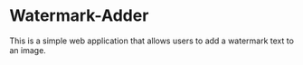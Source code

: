 # Watermark-Adder
This is a simple web application that allows users to add a watermark text to an image.
